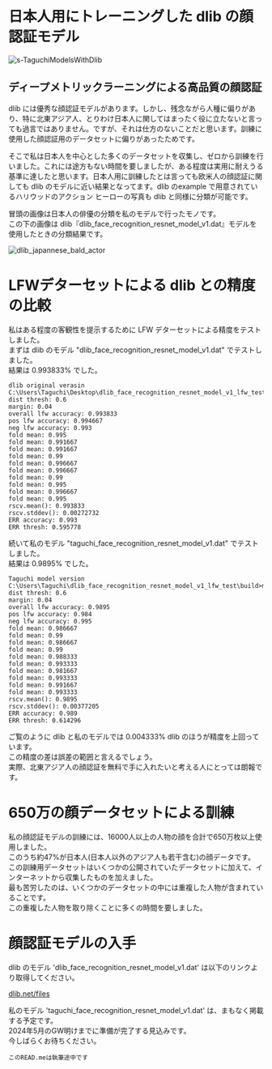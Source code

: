 # 日本人用にトレーニングした dlib の顔認証モデル  

![s-TaguchiModelsWithDlib](https://github.com/TaguchiModels/dlibModels/assets/167880914/9aaf0909-b092-42a8-99a4-56c138455bc4)

## ディープメトリックラーニングによる高品質の顔認証  
dlib には優秀な顔認証モデルがあります。しかし、残念ながら人種に偏りがあり、特に北東アジア人、とりわけ日本人に関してはまったく役に立たないと言っても過言ではありません。ですが、それは仕方のないことだと思います。訓練に使用した顔認証用のデータセットに偏りがあったためです。  

そこで私は日本人を中心とした多くのデータセットを収集し、ゼロから訓練を行いました。これには途方もない時間を要しましたが、ある程度は実用に耐えうる基準に達したと思います。日本人用に訓練したとは言っても欧米人の顔認証に関しても dlib のモデルに近い結果となってます。dlib のexample で用意されているハリウッドのアクション ヒーローの写真も dlib と同様に分類が可能です。  

冒頭の画像は日本人の俳優の分類を私のモデルで行ったモノです。  
この下の画像は dlib『dlib_face_recognition_resnet_model_v1.dat』モデルを使用したときの分類結果です。  

![dlib_japannese_bald_actor](https://github.com/TaguchiModels/dlibModels/assets/167880914/29b2776c-8e9b-47e9-aeec-778f4ba8009e)

# LFWデターセットによる dlib との精度の比較
私はある程度の客観性を提示するために LFW デターセットによる精度をテストしました。  
まずは dlib のモデル "dlib_face_recognition_resnet_model_v1.dat" でテストしました。  
結果は 0.993833% でした。

```
dlib original verasin
C:\Users\Taguchi\Desktop\dlib_face_recognition_resnet_model_v1_lfw_test\build>main
dist thresh: 0.6
margin: 0.04
overall lfw accuracy: 0.993833
pos lfw accuracy: 0.994667
neg lfw accuracy: 0.993
fold mean: 0.995
fold mean: 0.991667
fold mean: 0.991667
fold mean: 0.99
fold mean: 0.996667
fold mean: 0.996667
fold mean: 0.99
fold mean: 0.995
fold mean: 0.996667
fold mean: 0.995
rscv.mean(): 0.993833
rscv.stddev(): 0.00272732
ERR accuracy: 0.993
ERR thresh: 0.595778
```

続いて私のモデル "taguchi_face_recognition_resnet_model_v1.dat" でテストしました。  
結果は 0.9895% でした。

```
Taguchi model version
C:\Users\Taguchi\dlib_face_recognition_resnet_model_v1_lfw_test\build>main
dist thresh: 0.6
margin: 0.04
overall lfw accuracy: 0.9895
pos lfw accuracy: 0.984
neg lfw accuracy: 0.995
fold mean: 0.986667
fold mean: 0.99
fold mean: 0.986667
fold mean: 0.99
fold mean: 0.988333
fold mean: 0.993333
fold mean: 0.981667
fold mean: 0.993333
fold mean: 0.991667
fold mean: 0.993333
rscv.mean(): 0.9895
rscv.stddev(): 0.00377205
ERR accuracy: 0.989
ERR thresh: 0.614296
```

ご覧のように dlib と私のモデルでは 0.004333% dlib のほうが精度を上回っています。  
この精度の差は誤差の範囲と言えるでしょう。  
実際、北東アジア人の顔認証を無料で手に入れたいと考える人にとっては朗報です。  

# 650万の顔データセットによる訓練
私の顔認証モデルの訓練には、16000人以上の人物の顔を合計で650万枚以上使用しました。  
このうち約47%が日本人(日本人以外のアジア人も若干含む)の顔データです。  
この訓練用データセットはいくつかの公開されていたデータセットに加えて、インターネットから収集したものを加えました。  
最も苦労したのは、いくつかのデータセットの中には重複した人物が含まれていることです。  
この重複した人物を取り除くことに多くの時間を要しました。  

# 顔認証モデルの入手
dlib のモデル 'dlib_face_recognition_resnet_model_v1.dat' は以下のリンクより取得してください。  

[dlib.net/files](http://dlib.net/files/)

私のモデル 'taguchi_face_recognition_resnet_model_v1.dat' は、まもなく掲載する予定です。  
2024年5月のGW明けまでに準備が完了する見込みです。  
今しばらくお待ちください。

`このREAD.meは執筆途中です`
